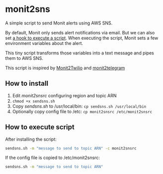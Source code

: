 monit2sns
=========

A simple script to send Monit alerts using AWS SNS.

By default, Monit only sends alert notifications via email. But we can also set [a hook to execute a script](https://mmonit.com/monit/documentation/monit.html#action). When executing the script, Monit sets a few environment variables about the alert.

This tiny script transforms those variables into a text message and pipes them to AWS SNS.

This script is inspired by [Monit2Twilio](https://github.com/alexdunae/monit2twilio) and [monit2telegram](https://github.com/matriphe/monit2telegram)

## How to install

1. Edit _monit2snsrc_ configuring region and topic ARN
2. `chmod +x sendsns.sh`
3. Copy _sendsns.sh_ to /usr/local/bin: `cp sendsns.sh /usr/local/bin`
4. Optionally copy config file to /etc: `cp monit2snsrc /etc/monit2snsrc`

## How to execute script

After installing the script:
```sh
sendsns.sh -m "message to send to topic ARN" -c monit2snsrc
```

If the config file is copied to /etc/monit2snsrc:
```sh
sendsns.sh -m "message to send to topic ARN" 
```